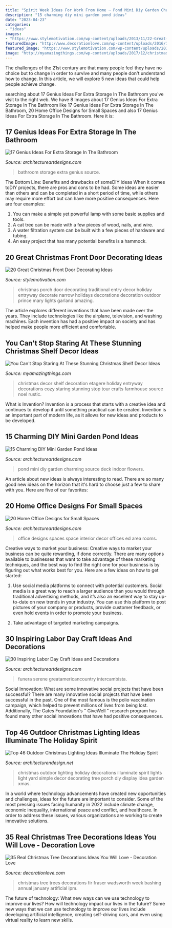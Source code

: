 ```yaml
---
title: "Spirit Week Ideas For Work From Home ~ Pond Mini Diy Garden Charming Source Deck Indoor Flowers"
description: "15 charming diy mini garden pond ideas"
date: "2023-04-23"
categories:
- "ideas"
images:
- "https://www.stylemotivation.com/wp-content/uploads/2013/11/22-Great-Christmas-Front-Door-Decorating-Ideas-17.jpg"
featuredImage: "http://www.decorationlove.com/wp-content/uploads/2016/10/Real-Christmas-Trees-Fine-Ideas.jpg"
featured_image: "https://www.stylemotivation.com/wp-content/uploads/2013/11/22-Great-Christmas-Front-Door-Decorating-Ideas-17.jpg"
image: "http://myamazingthings.com/wp-content/uploads/2017/12/christmas-shelf-decor-4-.jpg"
---
```



The challenges of the 21st century are that many people feel they have no choice but to change in order to survive and many people don't understand how to change. In this article, we will explore 5 new ideas that could help people achieve change.

	

		
searching about 17 Genius Ideas For Extra Storage In The Bathroom you've visit to the right web. We have 8 Images about 17 Genius Ideas For Extra Storage In The Bathroom like 17 Genius Ideas For Extra Storage In The Bathroom, 20 Home Office Designs for Small Spaces and also 17 Genius Ideas For Extra Storage In The Bathroom. Here it is:
		
    
## 17 Genius Ideas For Extra Storage In The Bathroom

<img loading=lazy src="http://www.architectureartdesigns.com/wp-content/uploads/2015/09/419.jpg" onerror="this.onerror=null;this.src='https://tse1.mm.bing.net/th?id=OIP.vqyatHacPgkjq2jM14o7FgHaLS&amp;pid=15.1';" alt="17 Genius Ideas For Extra Storage In The Bathroom">

_Source: architectureartdesigns.com_

>bathroom storage extra genius source. 

	

The Bottom Line: Benefits and drawbacks of someDIY ideas
When it comes toDIY projects, there are pros and cons to be had. Some ideas are easier than others and can be completed in a short period of time, while others may require more effort but can have more positive consequences. Here are four examples: 
1. You can make a simple yet powerful lamp with some basic supplies and tools.
2. A cat tree can be made with a few pieces of wood, nails, and wire.
3. A water filtration system can be built with a few pieces of hardware and tubing. 
4. An easy project that has many potential benefits is a hammock.

    
## 20 Great Christmas Front Door Decorating Ideas

<img loading=lazy src="https://www.stylemotivation.com/wp-content/uploads/2013/11/22-Great-Christmas-Front-Door-Decorating-Ideas-17.jpg" onerror="this.onerror=null;this.src='https://tse2.mm.bing.net/th?id=OIP.SQLQw40LMJ5WGlnO_oDhZAAAAA&amp;pid=15.1';" alt="20 Great Christmas Front Door Decorating Ideas">

_Source: stylemotivation.com_

>christmas porch door decorating traditional entry decor holiday entryway decorate narrow holidays decorations decoration outdoor prince mary lights garland amazing. 

	

The article explores different inventions that have been made over the years. They include technologies like the airplane, television, and washing machines. Each invention has had a positive impact on society and has helped make people more efficient and comfortable.

    
## You Can&#039;t Stop Staring At These Stunning Christmas Shelf Decor Ideas

<img loading=lazy src="http://myamazingthings.com/wp-content/uploads/2017/12/christmas-shelf-decor-4-.jpg" onerror="this.onerror=null;this.src='https://tse3.mm.bing.net/th?id=OIP._CG7Wx0Id1D7v5Zf-oFhzgHaOn&amp;pid=15.1';" alt="You Can&#039;t Stop Staring At These Stunning Christmas Shelf Decor Ideas">

_Source: myamazingthings.com_

>christmas decor shelf decoration etagere holiday entryway decorations cozy staring stunning stop tour crafts farmhouse source noel rustic. 

	

What is Invention?
Invention is a process that starts with a creative idea and continues to develop it until something practical can be created. Invention is an important part of modern life, as it allows for new ideas and products to be developed.

    
## 15 Charming DIY Mini Garden Pond Ideas

<img loading=lazy src="http://www.architectureartdesigns.com/wp-content/uploads/2015/06/1052.jpg" onerror="this.onerror=null;this.src='https://tse2.mm.bing.net/th?id=OIP.wl68HKqlve-3AiP8m4DgiwHaJ4&amp;pid=15.1';" alt="15 Charming DIY Mini Garden Pond Ideas">

_Source: architectureartdesigns.com_

>pond mini diy garden charming source deck indoor flowers. 

	

An article about new ideas is always interesting to read. There are so many good new ideas on the horizon that it's hard to choose just a few to share with you. Here are five of our favorites: 

    
## 20 Home Office Designs For Small Spaces

<img loading=lazy src="http://www.architectureartdesigns.com/wp-content/uploads/2013/02/Smart-Home-Office-Designs-for-Small-Spaces_11.jpg" onerror="this.onerror=null;this.src='https://tse3.mm.bing.net/th?id=OIP.u88JHFV0YViuSpXlUAdXxwHaJ-&amp;pid=15.1';" alt="20 Home Office Designs for Small Spaces">

_Source: architectureartdesigns.com_

>office designs spaces space interior decor offices ed area rooms. 

	

Creative ways to market your business:
Creative ways to market your business can be quite rewarding, if done correctly. There are many options available to businesses that want to take advantage of these marketing techniques, and the best way to find the right one for your business is by figuring out what works best for you. Here are a few ideas on how to get started: 
1. Use social media platforms to connect with potential customers. Social media is a great way to reach a larger audience than you would through traditional advertising methods, and it’s also an excellent way to stay up-to-date on new trends in your industry. You can use this platform to post pictures of your company or products, provide customer feedback, or even hold events in order to promote your business. 

2. Take advantage of targeted marketing campaigns.

    
## 30 Inspiring Labor Day Craft Ideas And Decorations

<img loading=lazy src="https://www.architectureartdesigns.com/wp-content/uploads/2013/08/441-600x450.jpg" onerror="this.onerror=null;this.src='https://tse2.mm.bing.net/th?id=OIP.skorl5np3prT7x9tbzCyzwHaFj&amp;pid=15.1';" alt="30 Inspiring Labor Day Craft Ideas and Decorations">

_Source: architectureartdesigns.com_

>funera serene greatamericancountry intercambista. 

	

Social Innovation: What are some innovative social projects that have been successful?
There are many innovative social projects that have been successful in the past. One of the most famous is the polio vaccination campaign, which helped to prevent millions of lives from being lost. Additionally, The Gates Foundation's " GiveWell " research program has found many other social innovations that have had positive consequences.

    
## Top 46 Outdoor Christmas Lighting Ideas Illuminate The Holiday Spirit

<img loading=lazy src="http://cdn.architecturendesign.net/wp-content/uploads/2014/11/Outdoor-Christmas-Lighting-Decorations-14.jpg" onerror="this.onerror=null;this.src='https://tse2.mm.bing.net/th?id=OIP.m8LJ5xbYm6QUYCBUj9v2qwHaLG&amp;pid=15.1';" alt="Top 46 Outdoor Christmas Lighting Ideas Illuminate The Holiday Spirit">

_Source: architecturendesign.net_

>christmas outdoor lighting holiday decorations illuminate spirit lights light yard simple decor decorating tree porch diy display idea garden xmas. 

	

In a world where technology advancements have created new opportunities and challenges, ideas for the future are important to consider. Some of the most pressing issues facing humanity in 2022 include climate change, economic inequality, international peace and conflict, and healthcare. In order to address these issues, various organizations are working to create innovative solutions.

    
## 35 Real Christmas Tree Decorations Ideas You Will Love - Decoration Love

<img loading=lazy src="http://www.decorationlove.com/wp-content/uploads/2016/10/Real-Christmas-Trees-Fine-Ideas.jpg" onerror="this.onerror=null;this.src='https://tse1.mm.bing.net/th?id=OIP.hna_hQRJIvl2dwLQxhk9PgHaJ4&amp;pid=15.1';" alt="35 Real Christmas Tree Decorations Ideas You Will Love - Decoration Love">

_Source: decorationlove.com_

>christmas tree trees decorations fir fraser wadsworth week bashing annual january artificial ipm. 

	

The future of technology: What new ways can we use technology to improve our lives?
How will technology impact our lives in the future? Some new ways that we can use technology to improve our lives include developing artificial intelligence, creating self-driving cars, and even using virtual reality to learn new skills.

